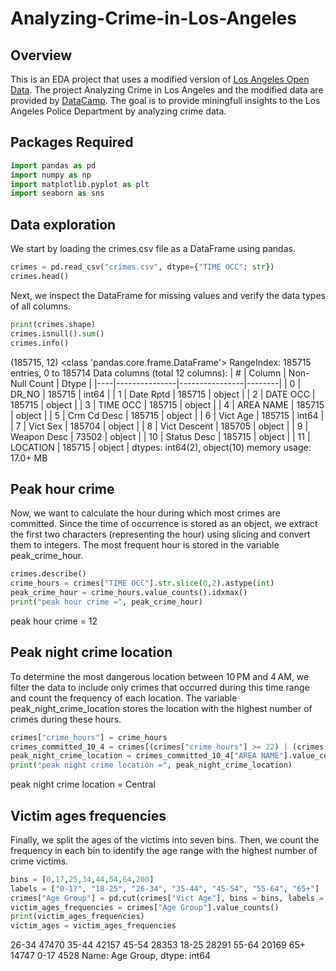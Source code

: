 # Analyzing-Crime-in-Los-Angeles

## Overview
This is an EDA project that uses a modified version of [Los Angeles Open Data](https://data.lacity.org/). The project Analyzing Crime in Los Angeles and the modified data are provided by [DataCamp](https://data.lacity.org/). The goal is to provide miningfull insights to the Los Angeles Police Department by analyzing crime data.

## Packages Required

```python
import pandas as pd
import numpy as np
import matplotlib.pyplot as plt
import seaborn as sns
```

## Data exploration
We start by loading the crimes.csv file as a DataFrame using pandas.

```python
crimes = pd.read_csv("crimes.csv", dtype={"TIME OCC": str})
crimes.head()
```


Next, we inspect the DataFrame for missing values and verify the data types of all columns.

```python
print(crimes.shape)
crimes.isnull().sum()
crimes.info()
```
(185715, 12)
<class 'pandas.core.frame.DataFrame'>
RangeIndex: 185715 entries, 0 to 185714
Data columns (total 12 columns):
| #  | Column        | Non-Null Count | Dtype  |
|----|---------------|----------------|--------|
| 0  | DR_NO         | 185715         | int64  |
| 1  | Date Rptd     | 185715         | object |
| 2  | DATE OCC      | 185715         | object |
| 3  | TIME OCC      | 185715         | object |
| 4  | AREA NAME     | 185715         | object |
| 5  | Crm Cd Desc   | 185715         | object |
| 6  | Vict Age      | 185715         | int64  |
| 7  | Vict Sex      | 185704         | object |
| 8  | Vict Descent  | 185705         | object |
| 9  | Weapon Desc   | 73502          | object |
| 10 | Status Desc   | 185715         | object |
| 11 | LOCATION      | 185715         | object |
dtypes: int64(2), object(10)
memory usage: 17.0+ MB

## Peak hour crime
Now, we want to calculate the hour during which most crimes are committed. Since the time of occurrence is stored as an object, we extract the first two characters (representing the hour) using slicing and convert them to integers. The most frequent hour is stored in the variable peak_crime_hour.

```python
crimes.describe()
crime_hours = crimes["TIME OCC"].str.slice(0,2).astype(int)
peak_crime_hour = crime_hours.value_counts().idxmax()
print("peak hour crime =", peak_crime_hour)
```
peak hour crime = 12

## Peak night crime location
To determine the most dangerous location between 10 PM and 4 AM, we filter the data to include only crimes that occurred during this time range and count the frequency of each location. The variable peak_night_crime_location stores the location with the highest number of crimes during these hours.

```python
crimes["crime_hours"] = crime_hours
crimes_committed_10_4 = crimes[(crimes["crime_hours"] >= 22) | (crimes["crime_hours"] < 4)]
peak_night_crime_location = crimes_committed_10_4["AREA NAME"].value_counts().idxmax()
print("peak night crime location =", peak_night_crime_location)
```
peak night crime location = Central

## Victim ages frequencies
Finally, we split the ages of the victims into seven bins. Then, we count the frequency in each bin to identify the age range with the highest number of crime victims.

```python
bins = [0,17,25,34,44,54,64,200]
labels = ["0-17", "18-25", "26-34", "35-44", "45-54", "55-64", "65+"]
crimes["Age Group"] = pd.cut(crimes["Vict Age"], bins = bins, labels = labels, right = True)
victim_ages_frequencies = crimes["Age Group"].value_counts()
print(victim_ages_frequencies)
victim_ages = victim_ages_frequencies
```
26-34    47470
35-44    42157
45-54    28353
18-25    28291
55-64    20169
65+      14747
0-17      4528
Name: Age Group, dtype: int64


